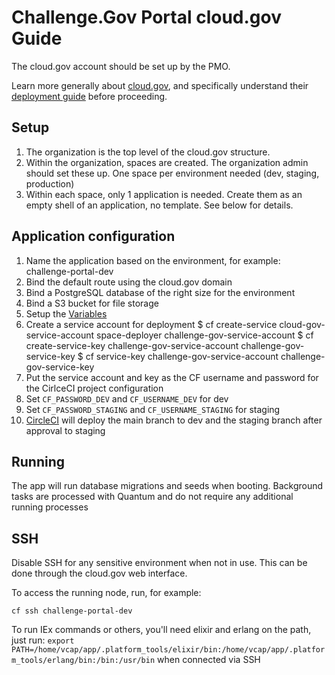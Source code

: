 # Challenge.Gov Portal cloud.gov Guide

The cloud.gov account should be set up by the PMO.

Learn more generally about [cloud.gov](https://cloud.gov/), and specifically understand their [deployment guide](https://cloud.gov/docs/deployment/deployment/) before proceeding.

## Setup

1. The organization is the top level of the cloud.gov structure.
1. Within the organization, spaces are created. The organization admin should set these up. One space per environment needed (dev, staging, production)
1. Within each space, only 1 application is needed. Create them as an empty shell of an application, no template. See below for details.

## Application configuration

1. Name the application based on the environment, for example: challenge-portal-dev
1. Bind the default route using the cloud.gov domain
1. Bind a PostgreSQL database of the right size for the environment
1. Bind a S3 bucket for file storage
1. Setup the [Variables](./configuration_variables.md)
1. Create a service account for deployment
    $ cf create-service cloud-gov-service-account space-deployer challenge-gov-service-account
    $ cf create-service-key challenge-gov-service-account challenge-gov-service-key
    $ cf service-key challenge-gov-service-account challenge-gov-service-key
1. Put the service account and key as the CF username and password for the CirlceCI project configuration
  1. Set `CF_PASSWORD_DEV` and `CF_USERNAME_DEV` for dev
  1. Set `CF_PASSWORD_STAGING` and `CF_USERNAME_STAGING` for staging
1. [CircleCI](../.cirlceci/config.yml) will deploy the main branch to dev and the staging branch after approval to staging

## Running

The app will run database migrations and seeds when booting. Background tasks are processed with Quantum and do not require any additional running processes

## SSH

Disable SSH for any sensitive environment when not in use. This can be done through the cloud.gov web interface.

To access the running node, run, for example:
```
cf ssh challenge-portal-dev
```

To run IEx commands or others, you'll need elixir and erlang on the path, just run:
`export PATH=/home/vcap/app/.platform_tools/elixir/bin:/home/vcap/app/.platform_tools/erlang/bin:/bin:/usr/bin` when connected via SSH
